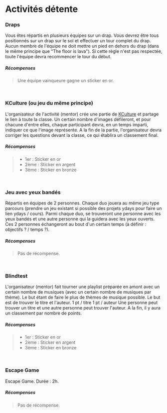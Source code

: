 # Activités détente

### Draps

Vous êtes répartis en plusieurs équipes sur un drap.
Vous devrez être tous positionnés sur un drap sur le sol et effectuer un tour complet du drap.
Aucun membre de l'équipe ne doit mettre un pied en dehors du drap (dans le même principe que "The floor is lava"). Si cette règle n'est pas respectée, toute l'équipe devra recommencer le tour du début.


##### Récompenses

> Une équipe vainqueure gagne un sticker en or.

<br>

### KCulture (ou jeu du même principe)

L'organisateur de l'activité (mentor) crée une partie de [KCulture](https://kculture.kgames.fr/) et partage le lien à toute la classe.
Un certain nombre d'images défileront, et pour chacune d'entre elles, chaque participant devra, en un temps imparti, indiquer ce que l'image représente.
A la fin de la partie, l'organisateur devra corriger les questions devant la classe, ce qui établira un classement final.


##### Récompenses

> - 1er : Sticker en or
> - 2ème : Sticker en argent
> - 3ème : Sticker en bronze

<br>

### Jeu avec yeux bandés 

Répartis en équipes de 2 personnes. Chaque duo jouera au même jeu type parcours (prendre un jeu existant si possible des projets ydays pour faire un lien ydays / cours).
Parmi chaque duo, se trouveront une personne avec les yeux bandés et une autre personne qui la guidera avec les yeux ouverts. Ces 2 personnes échangeront au bout d'un certain temps (à définir : objectifs ? / temps ?).


##### Récompenses

> Pas de récompense.

<br>

### Blindtest

L'organisateur (mentor) fait tourner une playlist préparée en amont avec un certain nombre de musiques (avec un certain nombre de musiques par thème). Le but étant de faire le plus de thèmes de musique possible.
Le but est de trouver le titre et l'auteur.
1 pt / titre
1 pt / auteur
Une personne peut trouver un titre et une autre personne peut trouver l'auteur.
A la fin, il y aura un classement par nombre de points.


##### Récompenses

> - 1er : Sticker en or
> - 2ème : Sticker en argent
> - 3ème : Sticker en bronze

<br>

### Escape Game

Escape Game. Durée : 2h.


##### Récompenses

> Pas de récompense.

<br>
